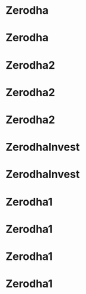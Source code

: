 # Zerodha
# Zerodha
# Zerodha2
# Zerodha2
# Zerodha2
# ZerodhaInvest
# ZerodhaInvest
# Zerodha1
# Zerodha1
# Zerodha1
# Zerodha1
